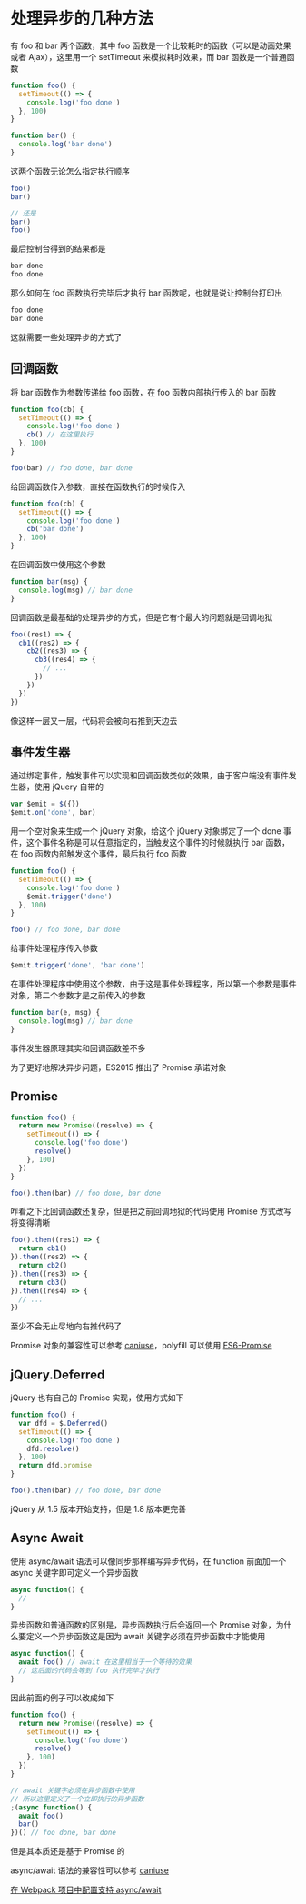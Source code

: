 # 处理异步的几种方法

有 foo 和 bar 两个函数，其中 foo 函数是一个比较耗时的函数（可以是动画效果或者 Ajax），这里用一个 setTimeout 来模拟耗时效果，而 bar 函数是一个普通函数

``` javascript
function foo() {
  setTimeout(() => {
    console.log('foo done')
  }, 100)
}

function bar() {
  console.log('bar done')
}
```

这两个函数无论怎么指定执行顺序

``` javascript
foo()
bar()

// 还是
bar()
foo()
```

最后控制台得到的结果都是

``` diff
bar done
foo done
```

那么如何在 foo 函数执行完毕后才执行 bar 函数呢，也就是说让控制台打印出

``` diff
foo done
bar done
```

这就需要一些处理异步的方式了

## 回调函数

将 bar 函数作为参数传递给 foo 函数，在 foo 函数内部执行传入的 bar 函数

``` javascript
function foo(cb) {
  setTimeout(() => {
    console.log('foo done')
    cb() // 在这里执行
  }, 100)
}

foo(bar) // foo done, bar done
```

给回调函数传入参数，直接在函数执行的时候传入

``` javascript
function foo(cb) {
  setTimeout(() => {
    console.log('foo done')
    cb('bar done')
  }, 100)
}
```

在回调函数中使用这个参数

``` javascript
function bar(msg) {
  console.log(msg) // bar done
}
```

回调函数是最基础的处理异步的方式，但是它有个最大的问题就是回调地狱

``` javascript
foo((res1) => {
  cb1((res2) => {
    cb2((res3) => {
      cb3((res4) => {
        // ...
      })
    })
  })
})
```

像这样一层又一层，代码将会被向右推到天边去

## 事件发生器

通过绑定事件，触发事件可以实现和回调函数类似的效果，由于客户端没有事件发生器，使用 jQuery 自带的

``` javascript
var $emit = $({})
$emit.on('done', bar)
```

用一个空对象来生成一个 jQuery 对象，给这个 jQuery 对象绑定了一个 done 事件，这个事件名称是可以任意指定的，当触发这个事件的时候就执行 bar 函数，在 foo 函数内部触发这个事件，最后执行 foo 函数

``` javascript
function foo() {
  setTimeout(() => {
    console.log('foo done')
    $emit.trigger('done')
  }, 100)
}

foo() // foo done, bar done
```

给事件处理程序传入参数

``` javascript
$emit.trigger('done', 'bar done')
```

在事件处理程序中使用这个参数，由于这是事件处理程序，所以第一个参数是事件对象，第二个参数才是之前传入的参数

``` javascript
function bar(e, msg) {
  console.log(msg) // bar done
}
```

事件发生器原理其实和回调函数差不多

为了更好地解决异步问题，ES2015 推出了 Promise 承诺对象

## Promise

``` javascript
function foo() {
  return new Promise((resolve) => {
    setTimeout(() => {
      console.log('foo done')
      resolve()
    }, 100)
  })
}

foo().then(bar) // foo done, bar done
```

咋看之下比回调函数还复杂，但是把之前回调地狱的代码使用 Promise 方式改写将变得清晰

``` javascript
foo().then((res1) => {
  return cb1()
}).then((res2) => {
  return cb2()
}).then((res3) => {
  return cb3()
}).then((res4) => {
  // ...
})
```

至少不会无止尽地向右推代码了

Promise 对象的兼容性可以参考 [caniuse](https://caniuse.com/#feat=promises)，polyfill 可以使用 [ES6-Promise](https://github.com/stefanpenner/es6-promise)

## jQuery.Deferred

jQuery 也有自己的 Promise 实现，使用方式如下

``` javascript
function foo() {
  var dfd = $.Deferred()
  setTimeout(() => {
    console.log('foo done')
    dfd.resolve()
  }, 100)
  return dfd.promise
}

foo().then(bar) // foo done, bar done
```

jQuery 从 1.5 版本开始支持，但是 1.8 版本更完善

## Async Await

使用 async/await 语法可以像同步那样编写异步代码，在 function 前面加一个 async 关键字即可定义一个异步函数

``` javascript
async function() {
  //
}
```

异步函数和普通函数的区别是，异步函数执行后会返回一个 Promise 对象，为什么要定义一个异步函数这是因为 await 关键字必须在异步函数中才能使用

``` javascript
async function() {
  await foo() // await 在这里相当于一个等待的效果
  // 这后面的代码会等到 foo 执行完毕才执行
}
```

因此前面的例子可以改成如下

``` javascript
function foo() {
  return new Promise((resolve) => {
    setTimeout(() => {
      console.log('foo done')
      resolve()
    }, 100)
  })
}

// await 关键字必须在异步函数中使用
// 所以这里定义了一个立即执行的异步函数
;(async function() {
  await foo()
  bar()
})() // foo done, bar done
```

但是其本质还是基于 Promise 的

async/await 语法的兼容性可以参考 [caniuse](https://caniuse.com/#feat=async-functions)

[在 Webpack 项目中配置支持 async/await](https://github.com/xyzhanjiang/assets/tree/master/js/es2015/async-await/)

